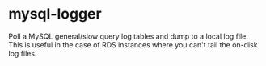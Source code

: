 # mysql-logger
Poll a MySQL general/slow query log tables and dump to a local log file. This is useful in the case of RDS instances where you can't tail the on-disk log files.
